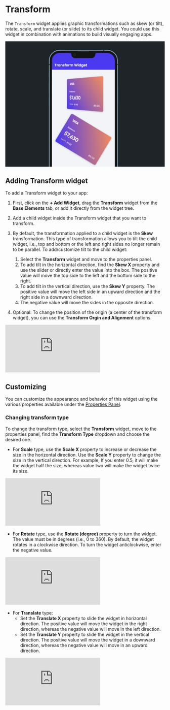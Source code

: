 

# Transform

The `Transform` widget applies graphic transformations such as skew (or tilt), rotate, scale, and translate (or slide) to its child widget. You could use this widget in combination with animations to build visually engaging apps.

![img_10.png](img_10.png)

## Adding Transform widget

To add a Transform widget to your app:

1. First, click on the **+ Add Widget**, drag the **Transform** widget from the **Base Elements** 
tab, or add it directly from the widget tree.

2. Add a child widget inside the Transform widget that you want to transform.
3. By default, the transformation applied to a child widget is the **Skew** transformation. This type of transformation allows you to tilt the child widget, i.e., top and bottom or the left and right sides no longer remain to be parallel. To add/customize tilt to the child widget:

    1. Select the **Transform** widget and move to the properties panel.
    5. To add tilt in the horizontal direction, find the **Skew X** property and use the slider or directly enter the value into the box. The positive value will move the top side to the left and the bottom side to the right.
    8. To add tilt in the vertical direction, use the **Skew Y** property. The positive value will move the left side in an upward direction and the right side in a downward direction.
    11. The negative value will move the sides in the opposite direction.
4. Optional: To change the position of the origin (a center of the transform widget), you can use the **Transform Orgin and Alignment** options.

<div style={{
    position: 'relative',
    paddingBottom: 'calc(56.67989417989418% + 41px)', // Keeps the aspect ratio and additional padding
    height: 0,
    width: '100%'
}}>
    <iframe 
        src="https://demo.arcade.software/WrRdoc4FGhUxVLA3bwIE?embed&show_copy_link=true"
        title=""
        style={{
            position: 'absolute',
            top: 0,
            left: 0,
            width: '100%',
            height: '100%',
            colorScheme: 'light'
        }}
        frameborder="0"
        loading="lazy"
        webkitAllowFullScreen
        mozAllowFullScreen
        allowFullScreen
        allow="clipboard-write">
    </iframe>
</div>

<p></p>

## Customizing

You can customize the appearance and behavior of this widget using the various properties available under the [Properties Panel](../../../../intro/ff-ui/builder.md#properties-panel).

### Changing transform type

To change the transform type, select the **Transform** widget, move to the properties panel, find the **Transform Type** dropdown and choose the desired one.

* For **Scale** type, use the **Scale X** property to increase or decrease the size in the horizontal direction. Use the **Scale Y** property to change the size in the vertical direction. For example, If you enter 0.5, it will make the widget half the size, whereas value two will make the widget twice its size.

<div style={{
    position: 'relative',
    paddingBottom: 'calc(56.67989417989418% + 41px)', // Keeps the aspect ratio and additional padding
    height: 0,
    width: '100%'
}}>
    <iframe 
        src="https://demo.arcade.software/PcuzlbUjcBR9Yy7l9uQX?embed&show_copy_link=true"
        title=""
        style={{
            position: 'absolute',
            top: 0,
            left: 0,
            width: '100%',
            height: '100%',
            colorScheme: 'light'
        }}
        frameborder="0"
        loading="lazy"
        webkitAllowFullScreen
        mozAllowFullScreen
        allowFullScreen
        allow="clipboard-write">
    </iframe>
</div>

<p></p>

* For **Rotate** type, use the **Rotate (degree)** property to turn the widget. The value must be in degrees (i.e., 0 to 360). By default, the widget rotates in a clockwise direction. To turn the widget anticlockwise, enter the negative value.

<div style={{
    position: 'relative',
    paddingBottom: 'calc(56.67989417989418% + 41px)', // Keeps the aspect ratio and additional padding
    height: 0,
    width: '100%'
}}>
    <iframe 
        src="https://demo.arcade.software/G4O5Uw6xnTt75EUx72oN?embed&show_copy_link=true"
        title=""
        style={{
            position: 'absolute',
            top: 0,
            left: 0,
            width: '100%',
            height: '100%',
            colorScheme: 'light'
        }}
        frameborder="0"
        loading="lazy"
        webkitAllowFullScreen
        mozAllowFullScreen
        allowFullScreen
        allow="clipboard-write">
    </iframe>
</div>

<p></p>

* For **Translate** type:
	+ Set the **Translate X** property to slide the widget in horizontal direction. The positive value will move the widget in the right direction, whereas the negative value will move in the left direction.
	+ Set the **Translate Y** property to slide the widget in the vertical direction. The positive value will move the widget in a downward direction, whereas the negative value will move in an upward direction.

<p></p>

<div style={{
    position: 'relative',
    paddingBottom: 'calc(56.67989417989418% + 41px)', // Keeps the aspect ratio and additional padding
    height: 0,
    width: '100%'
}}>
    <iframe 
        src="https://demo.arcade.software/AGK0hFPfcmhVmbipxAj7?embed&show_copy_link=true"
        title=""
        style={{
            position: 'absolute',
            top: 0,
            left: 0,
            width: '100%',
            height: '100%',
            colorScheme: 'light'
        }}
        frameborder="0"
        loading="lazy"
        webkitAllowFullScreen
        mozAllowFullScreen
        allowFullScreen
        allow="clipboard-write">
    </iframe>
</div>

